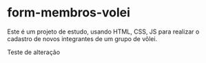 # form-membros-volei
Este é um projeto de estudo, usando HTML, CSS, JS para realizar o cadastro de novos integrantes de um grupo de vôlei.

Teste de alteração
